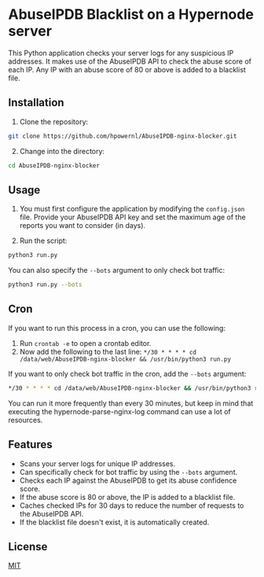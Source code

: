 
# AbuseIPDB Blacklist on a Hypernode server

This Python application checks your server logs for any suspicious IP addresses. 
It makes use of the AbuseIPDB API to check the abuse score of each IP. Any IP with an abuse score of 80 or above is added to a blacklist file.

## Installation
1. Clone the repository:
```bash
git clone https://github.com/hpowernl/AbuseIPDB-nginx-blocker.git
```

2. Change into the directory:
```bash
cd AbuseIPDB-nginx-blocker
```

## Usage
1. You must first configure the application by modifying the `config.json` file. 
Provide your AbuseIPDB API key and set the maximum age of the reports you want to consider (in days).

2. Run the script:
```bash
python3 run.py
```
You can also specify the `--bots` argument to only check bot traffic:
```bash
python3 run.py --bots
```

## Cron
If you want to run this process in a cron, you can use the following:

1. Run `crontab -e` to open a crontab editor.
2. Now add the following to the last line: `*/30 * * * * cd /data/web/AbuseIPDB-nginx-blocker && /usr/bin/python3 run.py`
   
If you want to only check bot traffic in the cron, add the `--bots` argument:
```bash
*/30 * * * * cd /data/web/AbuseIPDB-nginx-blocker && /usr/bin/python3 run.py --bots
```
You can run it more frequently than every 30 minutes, but keep in mind that executing the hypernode-parse-nginx-log command can use a lot of resources.

## Features
- Scans your server logs for unique IP addresses.
- Can specifically check for bot traffic by using the `--bots` argument.
- Checks each IP against the AbuseIPDB to get its abuse confidence score.
- If the abuse score is 80 or above, the IP is added to a blacklist file.
- Caches checked IPs for 30 days to reduce the number of requests to the AbuseIPDB API.
- If the blacklist file doesn't exist, it is automatically created.

## License
[MIT](https://github.com/hpowernl/AbuseIPDB-nginx-blocker/blob/main/LICENSE)
